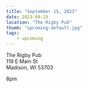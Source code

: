 ```yaml
---
title: "September 15, 2023"
date: 2023-09-15
location: "The Rigby Pub"
thumb: "upcoming-default.jpg"
tags: 
    - upcoming
---
```

The Rigby Pub<br />
119 E Main St<br />
Madison, WI 53703</a>

8pm